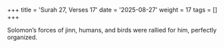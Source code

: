 +++
title = 'Surah 27, Verses 17'
date = '2025-08-27'
weight = 17
tags = []
+++

Solomon’s forces of jinn, humans, and birds were rallied for him, perfectly organized.